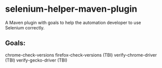 # selenium-helper-maven-plugin
A Maven plugin with goals to help the automation developer to use Selenium correctly.

## Goals:
chrome-check-versions
firefox-check-versions (TBI)
verify-chrome-driver (TBI)
verify-gecko-driver (TBI)

